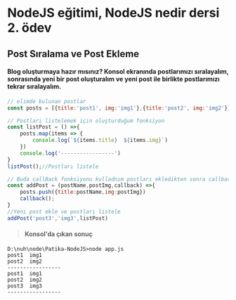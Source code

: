 # NodeJS eğitimi, NodeJS nedir dersi 2. ödev

## Post Sıralama ve Post Ekleme
#### Blog oluşturmaya hazır mısınız? Konsol ekranında postlarımızı sıralayalım, sonrasında yeni bir post oluşturalım ve yeni post ile birlikte postlarımızı tekrar sıralayalım.


```javascript
// elimde bulunan postlar
const posts = [{title:'post1', img:'img1'},{title:'post2', img:'img2'}] 

// Postları listelemek için oluşturduğum fonksiyon 
const listPost = () =>{
    posts.map(items => {
        console.log(`${items.title}  ${items.img}`)
    })
    console.log('-----------------')
}
listPost();//Postları listele

// Buda callBack fonksiyonu kulladnım postları ekledikten sonra callback fonksiyonu çağırıyor bu fonksiyonu da addPost parametresi olarak çağırıyor
const addPost = (postName,postImg,callback) =>{
    posts.push({title:postName,img:postImg})
    callback();
}
//Yeni post ekle ve postları listele
addPost('post3','img3',listPost)
```
> #### Konsol'da çıkan sonuç 

```console
D:\nuh\node\Patika-NodeJS>node app.js
post1  img1
post2  img2
-----------------
post1  img1
post2  img2
post3  img3
-----------------
```